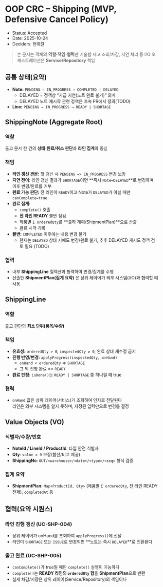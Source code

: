 # OOP CRC – Shipping (MVP, Defensive Cancel Policy)

- Status: Accepted
- Date: 2025-10-24
- Deciders: 현희찬

> 본 문서는 객체의 **역할·책임·협력**만 기술함
> 재고 조회/차감, 지연 처리 등 I/O 오케스트레이션은 **Service/Repository** 책임

## 공통 상태(요약)

- **Note:** `PENDING → IN_PROGRESS → COMPLETED | DELAYED`
    - DELAYED = 정책상 “지급 지연(노트 완료 불가)” 의미
    - DELAYED 노트 재시작 관련 정책은 후속 PR에서 정의(TODO)
- **Line:** `PENDING → IN_PROGRESS → READY | SHORTAGE`

## ShippingNote (Aggregate Root)

### 역할

출고 문서 한 건의 **상태·완료/취소 판단**과 **라인 집계**의 중심

### 책임

- **라인 갱신 관문:** 첫 갱신 시 `PENDING => IN_PROGRESS` 변경 보장
- **지연 전이:** 라인 갱신 결과가 `SHORTAGE`이면 **즉시 `Note=DELAYED`**로 변경하며 이후 변경/완료를 거부
- **완료 가능 판단:** 전 라인이 `READY`이고 Note가 `DELAYED`가 아닐 때만 `canComplete=true`
- **완료 집계:**
    - `complete()` 호출
    - **전 라인 READY** 불변 점검
    - 제품별 `Σ orderedQty`를 **출하 계획(ShipmentPlan)**으로 산출
    - 완료 시각 기록
- **불변:** `COMPLETED` 이후에는 내용 변경 불가
    - 현재는 `DELAYED` 상태 시에도 변경/완료 불가, 추후 DELAYED 재시도 정책 검토 필요 (TODO)

### 협력

- 내부 **ShippingLine** 컬렉션과 협력하여 변경/집계를 수행
- 산출한 **ShipmentPlan(집계 요약)** 은 상위 레이어가 외부 시스템(I/O)과 협력할 때 사용


## ShippingLine

### 역할

출고 판단의 **최소 단위(품목/수량)**

### 책임

- **유효성:** `orderedQty > 0`, `inspectedQty ≥ 0`; 완료 상태 재수정 금지
- **진행 반영/변경:** `applyProgress(inspectedQty, onHand)`
    - `onHand < orderedQty` => `SHORTAGE`
    - 그 외 진행 완료 => `READY`
- **완료 판정:** `isDone()`는 `READY | SHORTAGE` 중 하나일 때 true

### 협력

- `onHand` 값은 상위 레이어(서비스)가 조회하여 인자로 전달된다  
  라인은 외부 시스템을 알지 못하며, 지정된 입력만으로 변경를 결정

## Value Objects (VO)

### 식별자/수량/번호

- **NoteId / LineId / ProductId**: 타입 안전 식별자
- **Qty**: `value ≥ 0` 보장(합산/비교 제공)
- **ShippingNo**: `OUT/<warehouse>/<date>/<type>/<seq>` 형식 검증

### 집계 요약

- **ShipmentPlan**: `Map<ProductId, Qty>` (제품별 `Σ orderedQty`, 전 라인 READY 전제), `completedAt` 등

## 협력(요약 시퀀스)

### 라인 진행 갱신 (UC-SHP-004)

- 상위 레이어가 onHand를 조회하여 `applyProgress()`에 전달
- 라인이 `SHORTAGE` 또는 `ISSUE`로 변경되면 **노트는 즉시 `DELAYED`**로 전환된다

### 출고 완료 (UC-SHP-005)

- `canComplete()`가 true일 때만 `complete()` 실행이 가능하다
- `complete()`는 **READY 라인의 `orderedQty` 합**을 **ShipmentPlan**으로 반환
- 실제 차감/저장은 상위 레이어(Service/Repository)의 책임이다
